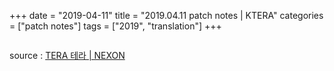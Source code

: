 +++
date = "2019-04-11"
title = "2019.04.11 patch notes | KTERA"
categories = ["patch notes"]
tags = ["2019", "translation"]
+++

```

```

source : [TERA 테라 | NEXON](http://tera.nexon.com/news/update/view.aspx?n4articlesn=388)
